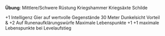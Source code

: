 
**Übung**:
Mittlere/Schwere Rüstung
Kriegshammer
Kriegsäxte
Schilde

+1 Intelligenz
Gier auf wertvolle Gegenstände
30 Meter Dunkelsicht
Vorteil & +2 Auf Runenaufklärungswürfe
Maximale Lebenspunkte +1
+1 maximale Lebenspunkte bei Levelaufstieg